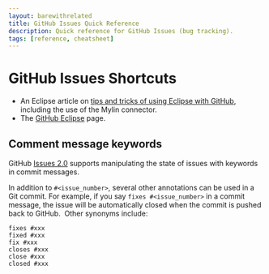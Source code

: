 ```yaml
---
layout: barewithrelated
title: GitHub Issues Quick Reference
description: Quick reference for GitHub Issues (bug tracking).
tags: [reference, cheatsheet]
---
```


# GitHub Issues Shortcuts

* An Eclipse article on [tips and tricks of using Eclipse with GitHub](http://eclipsesource.com/blogs/2012/08/28/tips-and-tricks-using-eclipse-with-github/), including the use of the Mylin connector.
* The [GitHub Eclipse](http://eclipse.github.com) page.

## Comment message keywords

GitHub [Issues 2.0](https://github.com/blog/831-issues-2-0-the-next-generation) supports manipulating the state of issues with keywords in commit messages.

In addition to `#<issue_number>`, several other annotations can be used in a Git commit. For example, if you say `fixes #<issue_number>` in a commit message, the issue will be automatically closed when the commit is pushed back to GitHub.  Other synonyms include:

    fixes #xxx
    fixed #xxx
    fix #xxx
    closes #xxx
    close #xxx
    closed #xxx
